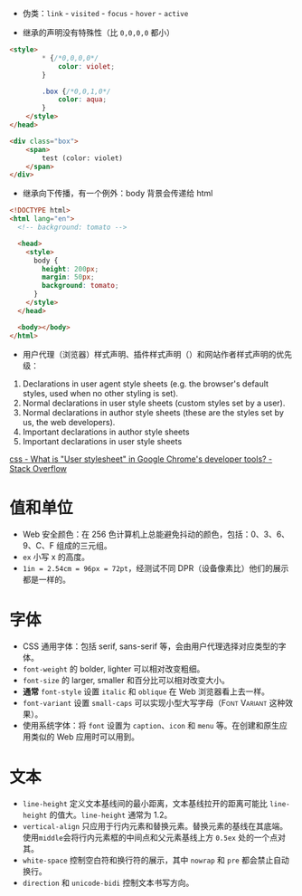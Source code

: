 -   伪类：`link` - `visited` - `focus` - `hover` - `active`

-   继承的声明没有特殊性（比 `0,0,0,0` 都小）

```html
<style>
        * {/*0,0,0,0*/
            color: violet;
        }

        .box {/*0,0,1,0*/
            color: aqua;
        }
    </style>
</head>

<div class="box">
    <span>
        test (color: violet)
    </span>
</div>
```

-   继承向下传播，有一个例外：body 背景会传递给 html

```html
<!DOCTYPE html>
<html lang="en">
  <!-- background: tomato -->

  <head>
    <style>
      body {
        height: 200px;
        margin: 50px;
        background: tomato;
      }
    </style>
  </head>

  <body></body>
</html>
```

-   用户代理（浏览器）样式声明、插件样式声明（）和网站作者样式声明的优先级：

1.  Declarations in user agent style sheets (e.g. the browser's default styles, used when no other styling is set).
2.  Normal declarations in user style sheets (custom styles set by a user).
3.  Normal declarations in author style sheets (these are the styles set by us, the web developers).
4.  Important declarations in author style sheets
5.  Important declarations in user style sheets

[css - What is "User stylesheet" in Google Chrome's developer tools? - Stack Overflow](https://stackoverflow.com/questions/24465939/what-is-user-stylesheet-in-google-chromes-developer-tools)

# 值和单位

-   Web 安全颜色：在 256 色计算机上总能避免抖动的颜色，包括：0、3、6、9、C、F 组成的三元组。
-   `ex` 小写 x 的高度。
-   `1in = 2.54cm = 96px = 72pt`，经测试不同 DPR（设备像素比）他们的展示都是一样的。

# 字体

-   CSS 通用字体：包括 serif, sans-serif 等，会由用户代理选择对应类型的字体。
-   `font-weight` 的 bolder, lighter 可以相对改变粗细。
-   `font-size` 的 larger, smaller 和百分比可以相对改变大小。
-   **通常** `font-style` 设置 `italic` 和 `oblique` 在 Web 浏览器看上去一样。
-   `font-variant` 设置 `small-caps` 可以实现小型大写字母（<span style="font-variant: small-caps">Font Variant</span> 这种效果）。
-   使用系统字体：将 `font` 设置为 `caption`、`icon` 和 `menu` 等。在创建和原生应用类似的 Web 应用时可以用到。

# 文本

-   `line-height` 定义文本基线间的最小距离，文本基线拉开的距离可能比 `line-height` 的值大。`line-height` 通常为 1.2。
-   `vertical-align` 只应用于行内元素和替换元素。替换元素的基线在其底端。使用`middle`会将行内元素框的中间点和父元素基线上方 `0.5ex` 处的一个点对其。
-   `white-space` 控制空白符和换行符的展示，其中 `nowrap` 和 `pre` 都会禁止自动换行。
-   `direction` 和 `unicode-bidi` 控制文本书写方向。
